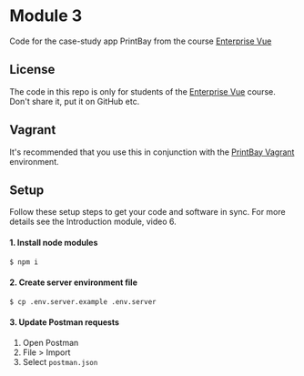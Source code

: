 # Module 3

Code for the case-study app PrintBay from the course [Enterprise Vue](https://vuejsdevelopers.com/courses/enterprise-vue)

## License

The code in this repo is only for students of the [Enterprise Vue](https://vuejsdevelopers.com/courses/enterprise-vue) course. Don't share it, put it on GitHub etc.

## Vagrant

It's recommended that you use this in conjunction with the [PrintBay Vagrant](https://bitbucket.org/vuejsdevelopers/printbay-vagrant) environment.

## Setup

Follow these setup steps to get your code and software in sync. For more details see the Introduction module, video 6.

#### 1. Install node modules

```bash
$ npm i
```

#### 2. Create server environment file

```bash
$ cp .env.server.example .env.server
```

#### 3. Update Postman requests

1. Open Postman
2. File > Import
3. Select `postman.json`
